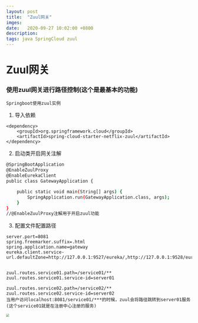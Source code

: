 ```yaml
---
layout: post
title:  "Zuul网关"
imges: 
date:   2020-09-27 10:02:00 +0800
description: 
tags: java SpringCloud zuul
---
```


# Zuul网关

### 使用zuul网关进行路径控制(这个是最基本的功能)

`Springboot使用zuul实例`   

1. 导入依赖

```bas
<dependency>
    <groupId>org.springframework.cloud</groupId>
    <artifactId>spring-cloud-starter-netflix-zuul</artifactId>
</dependency>
```



2. 启动类开启网关注解

```bash
@SpringBootApplication
@EnableZuulProxy
@EnableEurekaClient
public class GatewayApplication {

    public static void main(String[] args) {
        SpringApplication.run(GatewayApplication.class, args);
    }
}
//@EnableZuulProxy注解用于开启zuul功能
```



3. 配置文件配置路径

```bas
server.port=8081
spring.freemarker.suffix=.html
spring.application.name=gateway
eureka.client.service-url.defaultZone=http://127.0.0.1:9527/eureka/,http://127.0.0.1:9528/eureka/


zuul.routes.service01.path=/service01/**
zuul.routes.service01.service-id=server01

zuul.routes.service02.path=/service02/**
zuul.routes.service02.service-id=server02
当用户访问localhost:8081/service01/***的时候，zuul会将路径跳转到server01服务(这个service01就是在注册中心注册的服务)
```

<img src="https://gitee.com/zengyimingming/picrepo/raw/master/images/20200927115725.png" style="zoom:50%;" />



